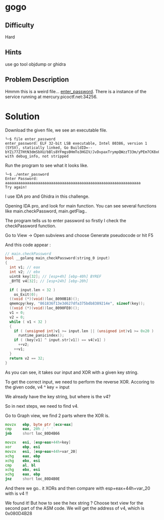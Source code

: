 # gogo 
## Difficulty 
Hard
## Hints 
use go tool objdump or ghidra
## Problem Description
Hmmm this is a weird file... [enter_password](https://mercury.picoctf.net/static/eb7ca66cba87f2df20ea754c89148343/enter_password). There is a instance of the service running at mercury.picoctf.net:34256.
# Solution 
Download the given file, we see an executable file.
```
└─$ file enter_password     
enter_password: ELF 32-bit LSB executable, Intel 80386, version 1 (SYSV), statically linked, Go BuildID=--bYZi77Z7HtN3dmSbXU/bBls8YFmgs0HmTo3HGIV/JvDvpaxTrympQWzzT33m/yPEm7CK8x0gHuOidfIK5, with debug_info, not stripped
```
Run the program to see what it looks like. 
```
└─$ ./enter_password 
Enter Password: aaaaaaaaaaaaaaaaaaaaaaaaaaaaaaaaaaaaaaaaaaaaaaaaaaaaaaaaaaaaaa
Try again!
```
I use IDA pro and Ghidra in this challenge. 

Opening IDA pro, and look for main function. 
You can see several functions like main.checkPassword, main.getFlag.. 

The program tells us to enter password so firstly I check the checkPassword function.

Go to View -> Open subviews and choose Generate pseudocode or hit F5

And this code appear : 
```C
// main.checkPassword
bool __golang main_checkPassword(string_0 input)
{
  int v1; // eax
  int v2; // ebx
  uint8 key[32]; // [esp+4h] [ebp-40h] BYREF
  _BYTE v4[32]; // [esp+24h] [ebp-20h]

  if ( input.len < 32 )
    os_Exit(0);
  ((void (*)(void))loc_8090B18)();
  qmemcpy(key, "861836f13e3d627dfa375bdb8389214e", sizeof(key));
  ((void (*)(void))loc_8090FE0)();
  v1 = 0;
  v2 = 0;
  while ( v1 < 32 )
  {
    if ( (unsigned int)v1 >= input.len || (unsigned int)v1 >= 0x20 )
      runtime_panicindex();
    if ( (key[v1] ^ input.str[v1]) == v4[v1] )
      ++v2;
    ++v1;
  }
  return v2 == 32;
}
```
As you can see, it takes our input and XOR with a given key string. 

To get the correct input, we need to perform the reverse XOR. 
Accoring to the given code, v4 ^ key = input 

We already have the key string, but where is the v4? 

So in next steps, we need to find v4. 

Go to Graph view, we find 2 parts where the XOR is. 
```asm
movzx   ebp, byte ptr [ecx+eax]
cmp     eax, 20h ; ' '
jnb     short loc_80D4B66
```
```asm
movzx   esi, [esp+eax+44h+key]
xor     ebp, esi
movzx   esi, [esp+eax+44h+var_20]
xchg    eax, ebp
xchg    ebx, esi
cmp     al, bl
xchg    ebx, esi
xchg    eax, ebp
jnz     short loc_80D4B0E
```
And there we go.. it XORs and then compare with esp+eax+44h+var_20 with is v4 !! 

We found it! But how to see the hex string ? 
Choose text view for the second part of the ASM code.
We will get the address of v4, which is 0x080D4B28 



